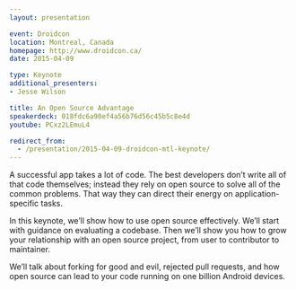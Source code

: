```yaml
---
layout: presentation

event: Droidcon
location: Montreal, Canada
homepage: http://www.droidcon.ca/
date: 2015-04-09

type: Keynote
additional_presenters:
- Jesse Wilson

title: An Open Source Advantage
speakerdeck: 018fdc6a90ef4a56b76d56c45b5c8e4d
youtube: PCxz2LEmuL4

redirect_from:
  - /presentation/2015-04-09-droidcon-mtl-keynote/
---
```


A successful app takes a lot of code. The best developers don’t write all of that code themselves; instead they rely on open source to solve all of the common problems. That way they can direct their energy on application-specific tasks.

In this keynote, we’ll show how to use open source effectively. We’ll start with guidance on evaluating a codebase. Then we’ll show you how to grow your relationship with an open source project, from user to contributor to maintainer.

We’ll talk about forking for good and evil, rejected pull requests, and how open source can lead to your code running on one billion Android devices.

